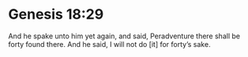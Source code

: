 # Genesis 18:29

And he spake unto him yet again, and said, Peradventure there shall be forty found there. And he said, I will not do [it] for forty’s sake.